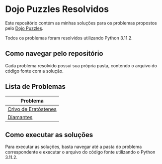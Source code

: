 # Dojo Puzzles Resolvidos

Este repositório contém as minhas soluções para os problemas propostos pelo [Dojo Puzzles](http://dojopuzzles.com/). 

Todos os problemas foram resolvidos utilizando Python 3.11.2.

## Como navegar pelo repositório

Cada problema resolvido possui sua própria pasta, contendo o arquivo do código fonte com a solução. 

## Lista de Problemas

| Problema |
| --- | 
| [Crivo de Eratóstenes](https://github.com/Lia-Pires/dojo-puzzles/blob/main/Dojo_puzzles/crivo-eratostenes/crivo_eratostenes.py) |
| [Diamantes](https://github.com/Lia-Pires/dojo-puzzles/tree/main/Dojo_puzzles/diamantes) | 


## Como executar as soluções

Para executar as soluções, basta navegar até a pasta do problema correspondente e executar o arquivo do código fonte utilizando o Python 3.11.2. 

